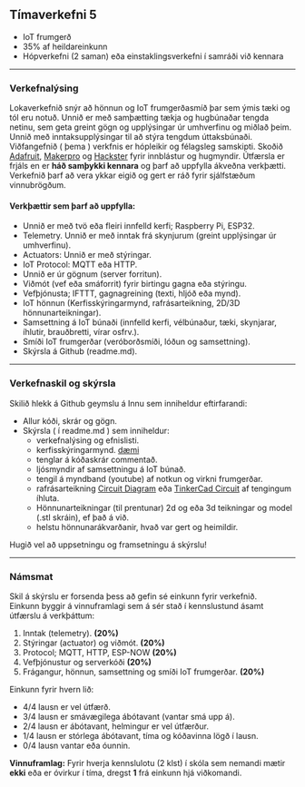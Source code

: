 ## Tímaverkefni 5 

- IoT frumgerð 
- 35% af heildareinkunn 
- Hópverkefni (2 saman) eða einstaklingsverkefni í samráði við kennara 

---

### Verkefnalýsing

Lokaverkefnið snýr að hönnun og IoT frumgerðasmíð þar sem ýmis tæki og tól eru notuð. Unnið er með samþætting tækja og hugbúnaðar tengda netinu, sem geta greint gögn og upplýsingar úr umhverfinu og miðlað þeim. Unnið með inntaksupplýsingar til að stýra tengdum úttaksbúnaði. 
Viðfangefnið ( þema ) verkfnis er hópleikir og félagsleg samskipti. Skoðið [Adafruit](https://learn.adafruit.com/category/internet-of-things-iot?guide_page=2&total_count=224&total_verbiage=total+series-), [Makerpro](https://maker.pro/projects/category/iot?filter=popular) og [Hackster](https://www.hackster.io/iot/projects) fyrir innblástur og hugmyndir. Útfærsla er frjáls en er **háð samþykki kennara** og þarf að uppfylla ákveðna verkþætti. Verkefnið þarf að vera ykkar eigið og gert er ráð fyrir sjálfstæðum vinnubrögðum. 
 

#### Verkþættir sem þarf að uppfylla:

- Unnið er með tvö eða fleiri innfelld kerfi; Raspberry Pi, ESP32.
- Telemetry. Unnið er með inntak frá skynjurum (greint upplýsingar úr umhverfinu).
- Actuators: Unnið er með stýringar.
- IoT Protocol: MQTT eða HTTP. 
- Unnið er úr gögnum (server forritun).
- Viðmót (vef eða smáforrit) fyrir birtingu gagna eða stýringu.
- Vefþjónusta; IFTTT, gagnagreining (texti, hljóð eða mynd).
- IoT hönnun (Kerfisskýringarmynd, rafrásarteikning, 2D/3D hönnunarteikningar).
- Samsettning á IoT búnaði (innfelld kerfi, vélbúnaður, tæki, skynjarar, íhlutir, brauðbretti, vírar osfrv.).
- Smíði IoT frumgerðar (veróborðsmíði, lóðun og samsettning).
- Skýrsla á Github (readme.md).

---

### Verkefnaskil og skýrsla

Skilið hlekk á Github geymslu á Innu sem inniheldur eftirfarandi:

- Allur kóði, skrár og gögn.
- Skýrsla ( í readme.md ) sem inniheldur:
  - verkefnalýsing og efnislisti.
  - kerfisskýringarmynd. [dæmi](https://github.com/VESM3/IOT/blob/main/Myndir/kerfismynd.drawio.png)
  - tenglar á kóðaskrár commentað.
  - ljósmyndir af samsettningu á IoT búnað. 
  - tengil á myndband (youtube) af notkun og virkni frumgerðar.
  - rafrásarteikning [Circuit Diagram](https://www.circuit-diagram.org/) eða [TinkerCad Circuit](https://www.tinkercad.com/circuits) af tengingum íhluta.
  - Hönnunarteikningar (til prentunar) 2d og eða 3d teikningar og model (.stl skráin), ef það á við.
  - helstu hönnunarákvarðanir, hvað var gert og heimildir.

Hugið vel að uppsetningu og framsetningu á skýrslu! 

---

### Námsmat 
Skil á skýrslu er forsenda þess að gefin sé einkunn fyrir verkefnið. <br>
Einkunn byggir á vinnuframlagi sem á sér stað í kennslustund ásamt útfærslu á verkþáttum: 

1. Inntak (telemetry). **(20%)**
1. Stýringar (actuator) og viðmót. **(20%)**
1. Protocol; MQTT, HTTP, ESP-NOW **(20%)**
1. Vefþjónustur og serverkóði **(20%)**
1. Frágangur, hönnun, samsettning og smíði IoT frumgerðar. **(20%)**

Einkunn fyrir hvern lið: 
- 4/4 lausn er vel útfærð.
- 3/4 lausn er smávægilega ábótavant (vantar smá upp á).
- 2/4 lausn er ábótavant, helmingur er vel útfærður.
- 1/4 lausn er stórlega ábótavant, tíma og kóðavinna lögð í lausn.
- 0/4 lausn vantar eða óunnin.

**Vinnuframlag:** Fyrir hverja kennslulotu (2 klst) í skóla sem nemandi mætir **ekki** eða er óvirkur í tíma, dregst **1** frá einkunn hjá viðkomandi. 

